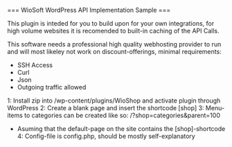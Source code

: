  === WioSoft WordPress API Implementation Sample ===

This plugin is inteded for you to build upon for your own integrations, for high
volume websites it is recomended to built-in caching of the API Calls.

This software needs a professional high quality webhosting provider to run 
and will most likeley not work on discount-offerings, minimal requirements:

  - SSH Access
  - Curl
  - Json
  - Outgoing traffic allowed

1: Install zip into /wp-content/plugins/WioShop and activate plugin through WordPress 
2: Create a blank page and insert the shortcode [shop]
3: Menu-items to categories can be created like so: /?shop=categories&parent=100
   - Asuming that the default-page on the site contains the [shop]-shortcode
4: Config-file is config.php, should be mostly self-explanatory

